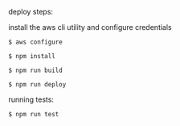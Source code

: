 deploy steps:

install the aws cli utility and configure credentials

`$ aws configure`

`$ npm install`

`$ npm run build`

`$ npm run deploy`

running tests:

`$ npm run test`
